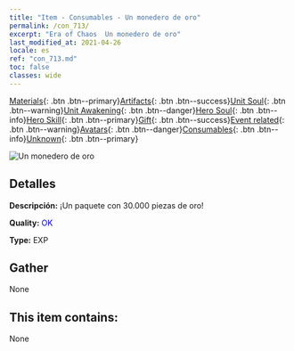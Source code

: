 ```yaml
---
title: "Item - Consumables - Un monedero de oro"
permalink: /con_713/
excerpt: "Era of Chaos  Un monedero de oro"
last_modified_at: 2021-04-26
locale: es
ref: "con_713.md"
toc: false
classes: wide
---
```

 [Materials](/ItemsES/){: .btn .btn--primary}[Artifacts](/ItemsES/Artifacts/){: .btn .btn--success}[Unit Soul](/ItemsES/UnitSoul/){: .btn .btn--warning}[Unit Awakening](/ItemsES/UnitAwakening/){: .btn .btn--danger}[Hero Soul](/ItemsES/HeroSoul/){: .btn .btn--info}[Hero Skill](/ItemsES/HeroSkill/){: .btn .btn--primary}[Gift](/ItemsES/Gift/){: .btn .btn--success}[Event related](/ItemsES/Events/){: .btn .btn--warning}[Avatars](/ItemsES/Avatars/){: .btn .btn--danger}[Consumables](/ItemsES/Consumables/){: .btn .btn--info}[Unknown](/ItemsES/Unknown/){: .btn .btn--primary}

 ![Un monedero de oro](/images/t/i_511.png)

## Detalles
 **Descripción:** ¡Un paquete con 30.000 piezas de oro!

 **Quality:** <span style="color: #0000CD">OK</span>

 **Type:** EXP

## Gather

  None

## This item contains:

  None

